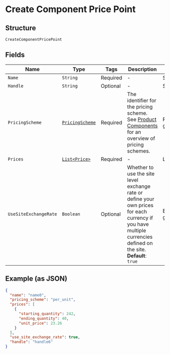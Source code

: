 
# Create Component Price Point

## Structure

`CreateComponentPricePoint`

## Fields

| Name | Type | Tags | Description | Getter | Setter |
|  --- | --- | --- | --- | --- | --- |
| `Name` | `String` | Required | - | String getName() | setName(String name) |
| `Handle` | `String` | Optional | - | String getHandle() | setHandle(String handle) |
| `PricingScheme` | [`PricingScheme`](../../doc/models/pricing-scheme.md) | Required | The identifier for the pricing scheme. See [Product Components](https://help.chargify.com/products/product-components.html) for an overview of pricing schemes. | PricingScheme getPricingScheme() | setPricingScheme(PricingScheme pricingScheme) |
| `Prices` | [`List<Price>`](../../doc/models/price.md) | Required | - | List<Price> getPrices() | setPrices(List<Price> prices) |
| `UseSiteExchangeRate` | `Boolean` | Optional | Whether to use the site level exchange rate or define your own prices for each currency if you have multiple currencies defined on the site.<br>**Default**: `true` | Boolean getUseSiteExchangeRate() | setUseSiteExchangeRate(Boolean useSiteExchangeRate) |

## Example (as JSON)

```json
{
  "name": "name0",
  "pricing_scheme": "per_unit",
  "prices": [
    {
      "starting_quantity": 242,
      "ending_quantity": 40,
      "unit_price": 23.26
    }
  ],
  "use_site_exchange_rate": true,
  "handle": "handle6"
}
```


